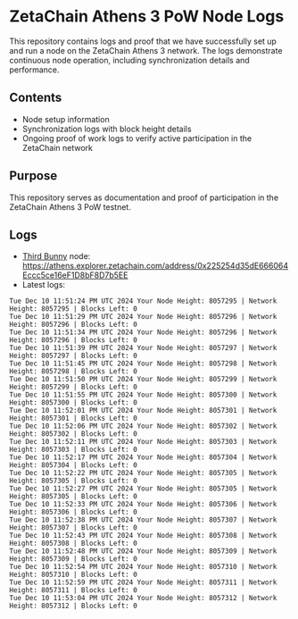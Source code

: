 # ZetaChain Athens 3 PoW Node Logs
This repository contains logs and proof that we have successfully set up and run a node on the ZetaChain Athens 3 network. The logs demonstrate continuous node operation, including synchronization details and performance.

## Contents
- Node setup information
- Synchronization logs with block height details
- Ongoing proof of work logs to verify active participation in the ZetaChain network

## Purpose
This repository serves as documentation and proof of participation in the ZetaChain Athens 3 PoW testnet.

## Logs

- [Third Bunny](https://thirdbunny.xyz/) node: https://athens.explorer.zetachain.com/address/0x225254d35dE666064Eccc5ce16eF1D8bF8D7b5EE
- Latest logs:
```
Tue Dec 10 11:51:24 PM UTC 2024 Your Node Height: 8057295 | Network Height: 8057295 | Blocks Left: 0
Tue Dec 10 11:51:29 PM UTC 2024 Your Node Height: 8057296 | Network Height: 8057296 | Blocks Left: 0
Tue Dec 10 11:51:34 PM UTC 2024 Your Node Height: 8057296 | Network Height: 8057296 | Blocks Left: 0
Tue Dec 10 11:51:39 PM UTC 2024 Your Node Height: 8057297 | Network Height: 8057297 | Blocks Left: 0
Tue Dec 10 11:51:45 PM UTC 2024 Your Node Height: 8057298 | Network Height: 8057298 | Blocks Left: 0
Tue Dec 10 11:51:50 PM UTC 2024 Your Node Height: 8057299 | Network Height: 8057299 | Blocks Left: 0
Tue Dec 10 11:51:55 PM UTC 2024 Your Node Height: 8057300 | Network Height: 8057300 | Blocks Left: 0
Tue Dec 10 11:52:01 PM UTC 2024 Your Node Height: 8057301 | Network Height: 8057301 | Blocks Left: 0
Tue Dec 10 11:52:06 PM UTC 2024 Your Node Height: 8057302 | Network Height: 8057302 | Blocks Left: 0
Tue Dec 10 11:52:11 PM UTC 2024 Your Node Height: 8057303 | Network Height: 8057303 | Blocks Left: 0
Tue Dec 10 11:52:17 PM UTC 2024 Your Node Height: 8057304 | Network Height: 8057304 | Blocks Left: 0
Tue Dec 10 11:52:22 PM UTC 2024 Your Node Height: 8057305 | Network Height: 8057305 | Blocks Left: 0
Tue Dec 10 11:52:27 PM UTC 2024 Your Node Height: 8057305 | Network Height: 8057305 | Blocks Left: 0
Tue Dec 10 11:52:33 PM UTC 2024 Your Node Height: 8057306 | Network Height: 8057306 | Blocks Left: 0
Tue Dec 10 11:52:38 PM UTC 2024 Your Node Height: 8057307 | Network Height: 8057307 | Blocks Left: 0
Tue Dec 10 11:52:43 PM UTC 2024 Your Node Height: 8057308 | Network Height: 8057308 | Blocks Left: 0
Tue Dec 10 11:52:48 PM UTC 2024 Your Node Height: 8057309 | Network Height: 8057309 | Blocks Left: 0
Tue Dec 10 11:52:54 PM UTC 2024 Your Node Height: 8057310 | Network Height: 8057310 | Blocks Left: 0
Tue Dec 10 11:52:59 PM UTC 2024 Your Node Height: 8057311 | Network Height: 8057311 | Blocks Left: 0
Tue Dec 10 11:53:04 PM UTC 2024 Your Node Height: 8057312 | Network Height: 8057312 | Blocks Left: 0
```
